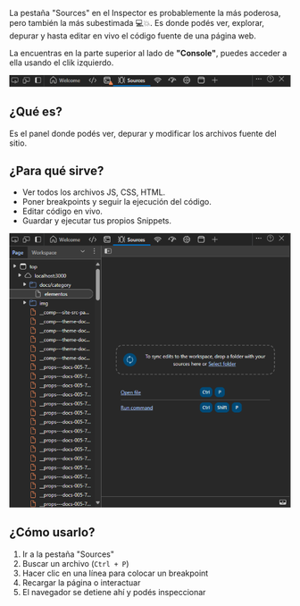 La pestaña "Sources" en el Inspector es probablemente la más poderosa, pero también la más subestimada 💻💥.
Es donde podés ver, explorar, depurar y hasta editar en vivo el código fuente de una página web.

La encuentras en la parte superior al lado de **"Console"**, puedes acceder a ella usando el clik izquierdo.

<img src="/img/sources1.png" />

## ¿Qué es?
Es el panel donde podés ver, depurar y modificar los archivos fuente del sitio.

## ¿Para qué sirve?
- Ver todos los archivos JS, CSS, HTML.
- Poner breakpoints y seguir la ejecución del código.
- Editar código en vivo.
- Guardar y ejecutar tus propios Snippets.

<img src="/img/sources2.png" />

## ¿Cómo usarlo?
1. Ir a la pestaña "Sources"
2. Buscar un archivo (`Ctrl + P`)
3. Hacer clic en una línea para colocar un breakpoint
4. Recargar la página o interactuar
5. El navegador se detiene ahí y podés inspeccionar
